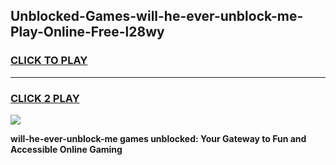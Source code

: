 
## Unblocked-Games-will-he-ever-unblock-me-Play-Online-Free-l28wy
<h3>
<a href="https://premium76.site?title=will-he-ever-unblock-me&ref=26A">CLICK TO PLAY</a></h3>
<hr>

<h3>
<a href="https://premium76.site?title=will-he-ever-unblock-me&ref=26A">CLICK 2 PLAY</a>
  
</h3>

<a href="https://premium76.site?title=will-he-ever-unblock-me&ref=26A"><img src="https://clearcache.store/games.png"></a>


**will-he-ever-unblock-me games unblocked: Your Gateway to Fun and Accessible Online Gaming**
